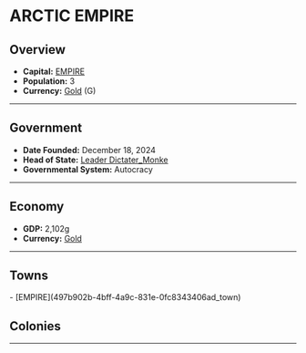 <!--UNDEDITED FILE, remove this entire line if this file has been edited!-->
# <!--NAME-->ARCTIC EMPIRE<!--NAME-->

## Overview

- **Capital:** <!--CAPITAL_LINK-->[EMPIRE](497b902b-4bff-4a9c-831e-0fc8343406ad_town)<!--CAPITAL_LINK-->
- **Population:** <!--POPULATION-->3<!--POPULATION-->
- **Currency:** <!--CURRENCY_LINK-->[Gold](Gold_currency)<!--CURRENCY_LINK--> (<!--CURRENCY_ABV-->G<!--CURRENCY_ABV-->)

---

## Government

- **Date Founded:** <!--FOUNDED-->December 18, 2024<!--FOUNDED-->
- **Head of State:** <!--LEADER_TITLE_LINK-->[Leader Dictater_Monke](Dictater_Monke_user)<!--LEADER_TITLE_LINK-->
- **Governmental System:** <!--GOVERNMENT-->Autocracy<!--GOVERNMENT-->

---

## Economy

- **GDP:** <!--GDP-->2,102g<!--GDP-->
- **Currency:** <!--CURRENCY_LINK-->[Gold](Gold_currency)<!--CURRENCY_LINK-->

---

## Towns

<!--TOWNS-->- [EMPIRE](497b902b-4bff-4a9c-831e-0fc8343406ad_town)<!--TOWNS-->

## Colonies

<!--COLONIES--><!--COLONIES-->

---